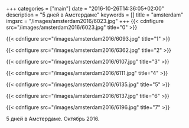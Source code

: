 +++
categories = ["main"]
date = "2016-10-26T14:36:05+02:00"
description = "5 дней в Амстердаме"
keywords = []
title = "amsterdam"
imgsrc = "/images/amsterdam2016/6023.jpg"
+++
{{< cdnfigure src="/images/amsterdam2016/6023.jpg" title="0" >}}

<!--more-->

{{< cdnfigure src="/images/amsterdam2016/6093.jpg" title="1" >}}

{{< cdnfigure src="/images/amsterdam2016/6362.jpg" title="2" >}}

{{< cdnfigure src="/images/amsterdam2016/6107.jpg" title="3" >}}

{{< cdnfigure src="/images/amsterdam2016/6111.jpg" title="4" >}}

{{< cdnfigure src="/images/amsterdam2016/6135.jpg" title="5" >}}

{{< cdnfigure src="/images/amsterdam2016/6137.jpg" title="6" >}}
  
{{< cdnfigure src="/images/amsterdam2016/6196.jpg" title="7" >}}  

5 дней в Амстердаме. Октябрь 2016. 